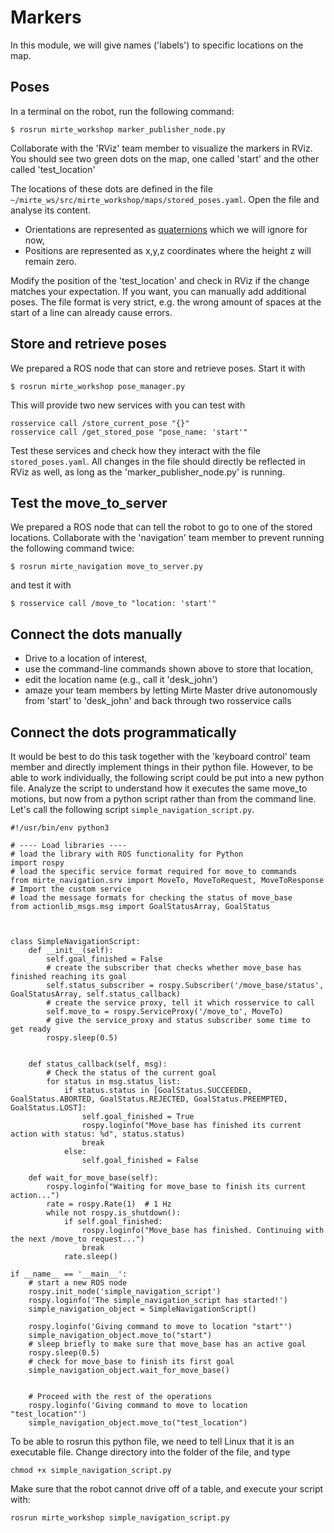 # Markers

In this module, we will give names ('labels') to specific locations on the map. 

## Poses
In a terminal on the robot, run the following command:

`$ rosrun mirte_workshop marker_publisher_node.py`  

Collaborate with the 'RViz' team member to visualize the markers in RViz. You should see two green dots on the map, one called 'start' and the other called 'test_location'

The locations of these dots are defined in the file `~/mirte_ws/src/mirte_workshop/maps/stored_poses.yaml`. Open the file and analyse its content. 

- Orientations are represented as [quaternions](http://wiki.ros.org/tf2/Tutorials/Quaternions) which we will ignore for now,
- Positions are represented as x,y,z coordinates where the height z will remain zero.

Modify the position of the 'test_location' and check in RViz if the change matches your expectation. If you want, you can manually add additional poses. The file format is very strict, e.g. the wrong amount of spaces at the start of a line can already cause errors. 

## Store and retrieve poses
We prepared a ROS node that can store and retrieve poses. Start it with

`$ rosrun mirte_workshop pose_manager.py`  

This will provide two new services with you can test with

```
rosservice call /store_current_pose "{}"   
rosservice call /get_stored_pose "pose_name: 'start'"   
```

Test these services and check how they interact with the file `stored_poses.yaml`. All changes in the file should directly be reflected in RViz as well, as long as the 'marker_publisher_node.py' is running.

## Test the move_to_server
We prepared a ROS node that can tell the robot to go to one of the stored locations. Collaborate with the 'navigation' team member to prevent running the following command twice:

`$ rosrun mirte_navigation move_to_server.py`

and test it with

`$ rosservice call /move_to "location: 'start'"`   


## Connect the dots manually
- Drive to a location of interest, 
- use the command-line commands shown above to store that location,
- edit the location name (e.g., call it 'desk_john')
- amaze your team members by letting Mirte Master drive autonomously from 'start' to 'desk_john' and back through two rosservice calls

## Connect the dots programmatically
It would be best to do this task together with the 'keyboard control' team member and directly implement things in their python file. However, to be able to work individually, the following script could be put into a new python file. Analyze the script to understand how it executes the same move_to motions, but now from a python script rather than from the command line. Let's call the following script `simple_navigation_script.py`.

```
#!/usr/bin/env python3

# ---- Load libraries ----
# load the library with ROS functionality for Python
import rospy      
# load the specific service format required for move_to commands
from mirte_navigation.srv import MoveTo, MoveToRequest, MoveToResponse  # Import the custom service
# load the message formats for checking the status of move_base
from actionlib_msgs.msg import GoalStatusArray, GoalStatus



class SimpleNavigationScript:
    def __init__(self):
        self.goal_finished = False
        # create the subscriber that checks whether move_base has finished reaching its goal
        self.status_subscriber = rospy.Subscriber('/move_base/status', GoalStatusArray, self.status_callback)
        # create the service proxy, tell it which rosservice to call
        self.move_to = rospy.ServiceProxy('/move_to', MoveTo)
        # give the service_proxy and status subscriber some time to get ready
        rospy.sleep(0.5)  


    def status_callback(self, msg):
        # Check the status of the current goal
        for status in msg.status_list:
            if status.status in [GoalStatus.SUCCEEDED, GoalStatus.ABORTED, GoalStatus.REJECTED, GoalStatus.PREEMPTED, GoalStatus.LOST]:
                self.goal_finished = True
                rospy.loginfo("Move_base has finished its current action with status: %d", status.status)
                break
            else:
                self.goal_finished = False

    def wait_for_move_base(self):
        rospy.loginfo("Waiting for move_base to finish its current action...")
        rate = rospy.Rate(1)  # 1 Hz
        while not rospy.is_shutdown():
            if self.goal_finished:
                rospy.loginfo("Move_base has finished. Continuing with the next /move_to request...")
                break
            rate.sleep()

if __name__ == '__main__':
    # start a new ROS node
    rospy.init_node('simple_navigation_script')  
    rospy.loginfo('The simple_navigation_script has started!')  
    simple_navigation_object = SimpleNavigationScript()

    rospy.loginfo('Giving command to move to location "start"')  
    simple_navigation_object.move_to("start")
    # sleep briefly to make sure that move_base has an active goal
    rospy.sleep(0.5)
    # check for move_base to finish its first goal
    simple_navigation_object.wait_for_move_base()


    # Proceed with the rest of the operations
    rospy.loginfo('Giving command to move to location "test_location"')  
    simple_navigation_object.move_to("test_location")

```

To be able to rosrun this python file, we need to tell Linux that it is an executable file. Change directory into the folder of the file, and type

```
chmod +x simple_navigation_script.py
```

Make sure that the robot cannot drive off of a table, and execute your script with:

```
rosrun mirte_workshop simple_navigation_script.py
```
